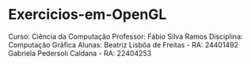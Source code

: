 # Exercicios-em-OpenGL

Curso: Ciência da Computação
Professor: Fábio Silva Ramos
Disciplina: Computação Gráfica
Alunas:
Beatriz Lisbôa de Freitas - RA: 24401492
Gabriela Pedersoli Caldana - RA: 22404253
